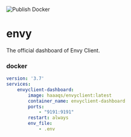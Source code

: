 ![Publish Docker](https://github.com/envyclient/revived-website/workflows/Publish%20Docker/badge.svg?branch=master)

# envy
The official dashboard of Envy Client.

### docker
```yaml
version: '3.7'
services:
    envyclient-dashboard:
        image: haaaqs/envyclient:latest
        container_name: envyclient-dashboard
        ports:
            - "9191:9191"
        restart: always
        env_file:
            - .env
```
